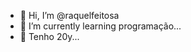 - 👋 Hi, I’m @raquelfeitosa
- 🌱 I’m currently learning  programação...
- 💞️ Tenho 20y...
<!---
raquelfeitosa/raquelfeitosa is a ✨ special ✨ repository because its `README.md` (this file) appears on your GitHub profile.
You can click the Preview link to take a look at your changes.
--->
